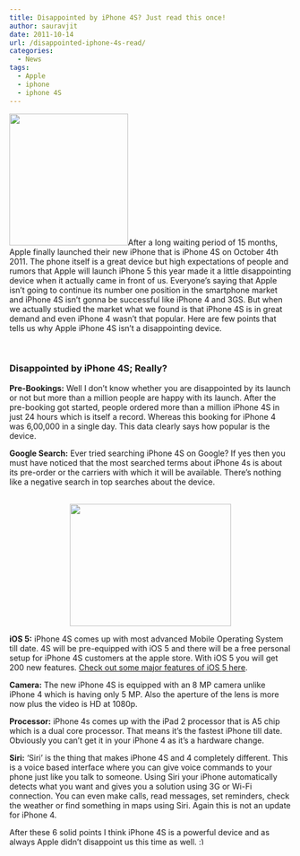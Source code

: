 ```yaml
---
title: Disappointed by iPhone 4S? Just read this once!
author: sauravjit
date: 2011-10-14
url: /disappointed-iphone-4s-read/
categories:
  - News
tags:
  - Apple
  - iphone
  - iphone 4S
---
```

<img class="alignleft size-medium wp-image-46626" title="siri_hero" src="http://cdn.devilsworkshop.org/files/2011/10/siri_hero-523x600.jpg" alt="" width="212" height="235" />After a long waiting period of 15 months, Apple finally launched their new iPhone that is iPhone 4S on October 4th 2011. The phone itself is a great device but high expectations of people and rumors that Apple will launch iPhone 5 this year made it a little disappointing device when it actually came in front of us. Everyone&#8217;s saying that Apple isn&#8217;t going to continue its number one position in the smartphone market and iPhone 4S isn&#8217;t gonna be successful like iPhone 4 and 3GS. But when we actually studied the market what we found is that iPhone 4S is in great demand and even iPhone 4 wasn&#8217;t that popular. Here are few points that tells us why Apple iPhone 4S isn&#8217;t a disappointing device.

&nbsp;

### Disappointed by iPhone 4S; Really?

**Pre-Bookings:** Well I don&#8217;t know whether you are disappointed by its launch or not but more than a million people are happy with its launch. After the pre-booking got started, people ordered more than a million iPhone 4S in just 24 hours which is itself a record. Whereas this booking for iPhone 4 was 6,00,000 in a single day. This data clearly says how popular is the device.

**Google Search:** Ever tried searching iPhone 4S on Google? If yes then you must have noticed that the most searched terms about iPhone 4s is about its pre-order or the carriers with which it will be available. There&#8217;s nothing like a negative search in top searches about the device.

<center>
  <br /> <img class="aligncenter size-full wp-image-46624" title="iphone google" src="http://cdn.devilsworkshop.org/files/2011/10/iphone-google.jpg" alt="" width="288" height="218" />
</center>

<center>
</center>

<center>
</center>

  
**iOS 5:** iPhone 4S comes up with most advanced Mobile Operating System till date. 4S will be pre-equipped with iOS 5 and there will be a free personal setup for iPhone 4S customers at the apple store. With iOS 5 you will get 200 new features. [Check out some major features of iOS ][1]<a title="10 new iOS 5 Features and Compatibility" href="http://devilsworkshop.org/10-ios-5-features-compatibility/" target="_blank">5 here</a>.

**Camera:** The new iPhone 4S is equipped with an 8 MP camera unlike iPhone 4 which is having only 5 MP. Also the aperture of the lens is more now plus the video is HD at 1080p.

**Processor:** iPhone 4s comes up with the iPad 2 processor that is A5 chip which is a dual core processor. That means it&#8217;s the fastest iPhone till date. Obviously you can&#8217;t get it in your iPhone 4 as it&#8217;s a hardware change.

**Siri:** &#8216;Siri&#8217; is the thing that makes iPhone 4S and 4 completely different. This is a voice based interface where you can give voice commands to your phone just like you talk to someone. Using Siri your iPhone automatically detects what you want and gives you a solution using 3G or Wi-Fi connection. You can even make calls, read messages, set reminders, check the weather or find something in maps using Siri. Again this is not an update for iPhone 4.

After these 6 solid points I think iPhone 4S is a powerful device and as always Apple didn&#8217;t disappoint us this time as well. <img src="http://devilsworkshop.org/wp-includes/images/smilies/simple-smile.png" alt=":)" class="wp-smiley" style="height: 1em; max-height: 1em;" />

 [1]: http://devilsworkshop.org/10-ios-5-features-compatibility/ "10 new iOS 5 Features and Compatibility"

